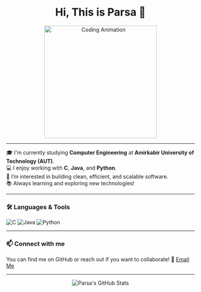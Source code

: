 <h1 align="center">Hi, This is Parsa 👋</h1>

<p align="center">
  <img src="https://i.gifer.com/BHFO.gif" width="300" alt="Coding Animation" />
</p>

---

🎓 I'm currently studying **Computer Engineering** at **Amirkabir University of Technology (AUT)**.  
💻 I enjoy working with **C**, **Java**, and **Python**.  
🚀 I’m interested in building clean, efficient, and scalable software.  
📚 Always learning and exploring new technologies!

---

### 🛠️ Languages & Tools
![C](https://img.shields.io/badge/C-00599C?style=for-the-badge&logo=c&logoColor=white)
![Java](https://img.shields.io/badge/Java-ED8B00?style=for-the-badge&logo=java&logoColor=white)
![Python](https://img.shields.io/badge/Python-3776AB?style=for-the-badge&logo=python&logoColor=white)

---

### 📫 Connect with me  
You can find me on GitHub or reach out if you want to collaborate!
📧 [Email Me](mailto:parsa@example.com)

---

<p align="center">
  <img src="https://github-readme-stats.vercel.app/api?username=parsa0s0a&show_icons=true&theme=tokyonight" alt="Parsa's GitHub Stats" />
</p>
